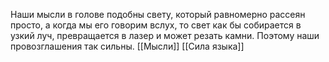 Наши мысли в голове подобны свету, который равномерно рассеян просто, а когда мы его говорим вслух, то свет как бы собирается в узкий луч, превращается в лазер и может резать камни. Поэтому наши провозглашения так сильны.
[[Мысли]]
[[Сила языка]]